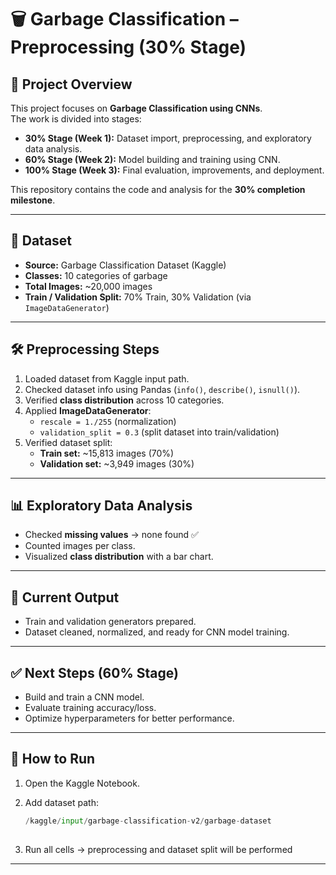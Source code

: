 # 🗑️ Garbage Classification – Preprocessing (30% Stage)

## 📌 Project Overview
This project focuses on **Garbage Classification using CNNs**.  
The work is divided into stages:
- **30% Stage (Week 1):** Dataset import, preprocessing, and exploratory data analysis.
- **60% Stage (Week 2):** Model building and training using CNN.
- **100% Stage (Week 3):** Final evaluation, improvements, and deployment.

This repository contains the code and analysis for the **30% completion milestone**.

---

## 📂 Dataset
- **Source:** Garbage Classification Dataset (Kaggle)  
- **Classes:** 10 categories of garbage  
- **Total Images:** ~20,000 images  
- **Train / Validation Split:** 70% Train, 30% Validation (via `ImageDataGenerator`)

---

## 🛠️ Preprocessing Steps
1. Loaded dataset from Kaggle input path.  
2. Checked dataset info using Pandas (`info()`, `describe()`, `isnull()`).  
3. Verified **class distribution** across 10 categories.  
4. Applied **ImageDataGenerator**:
   - `rescale = 1./255` (normalization)
   - `validation_split = 0.3` (split dataset into train/validation)
5. Verified dataset split:
   - **Train set:** ~15,813 images (70%)  
   - **Validation set:** ~3,949 images (30%)  

---

## 📊 Exploratory Data Analysis
- Checked **missing values** → none found ✅  
- Counted images per class.  
- Visualized **class distribution** with a bar chart.  

---

## 📑 Current Output
- Train and validation generators prepared.  
- Dataset cleaned, normalized, and ready for CNN model training.  

---

## ✅ Next Steps (60% Stage)
- Build and train a CNN model.  
- Evaluate training accuracy/loss.  
- Optimize hyperparameters for better performance.  

---

## 🚀 How to Run
1. Open the Kaggle Notebook.  
2. Add dataset path:  

   ```python
   /kaggle/input/garbage-classification-v2/garbage-dataset
  
3. Run all cells → preprocessing and dataset split will be performed

---
